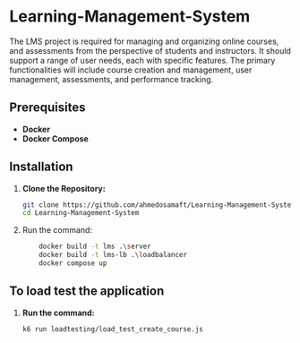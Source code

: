 # Learning-Management-System

The LMS project is required for managing and organizing online courses, and assessments from the perspective of students
and instructors. It should support a range of user needs, each with specific features. The primary functionalities will
include course creation and management, user management, assessments, and performance tracking.
## Prerequisites

- **Docker**
- **Docker Compose**

## Installation
1. **Clone the Repository:**
    ``` bash
    git clone https://github.com/ahmedosamaft/Learning-Management-System.git
    cd Learning-Management-System
    ```
2. Run the command: 
    ``` bash
        docker build -t lms .\server
        docker build -t lms-lb .\loadbalancer
        docker compose up
    ```
   
## To load test the application
1. **Run the command:**
    ``` bash
    k6 run loadtesting/load_test_create_course.js
    ```